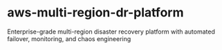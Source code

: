 # aws-multi-region-dr-platform
Enterprise-grade multi-region disaster recovery platform with automated failover, monitoring, and chaos engineering
